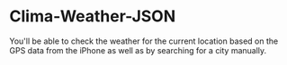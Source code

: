 
#  Clima-Weather-JSON

You'll be able to check the weather for the current location based on the GPS data from the iPhone as well as by searching for a city manually. 

